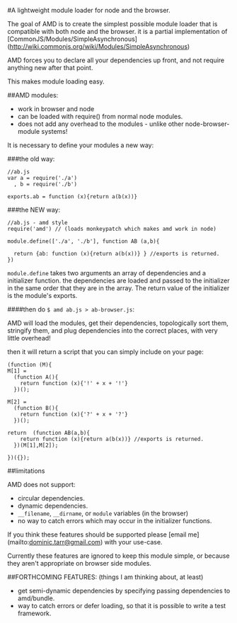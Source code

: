 #A lightweight module loader for node and the browser.

The goal of AMD is to create the simplest possible 
module loader that is compatible with both node and the browser. it is a partial implementation of [CommonJS/Modules/SimpleAsynchronous] (http://wiki.commonjs.org/wiki/Modules/SimpleAsynchronous)

AMD forces you to declare all your dependencies up front, 
and not require anything new after that point. 

This makes module loading easy.

##AMD modules:

  * work in browser and node
  * can be loaded with require() from normal node modules.
  * does not add any overhead to the modules - unlike other node-browser-module systems!

It is necessary to define your modules a new way:

###the old way:

    //ab.js
    var a = require('./a')
      , b = require('./b')
      
    exports.ab = function (x){return a(b(x))}

###the NEW way:

    //ab.js - amd style
    require('amd') // (loads monkeypatch which makes amd work in node)

    module.define(['./a', './b'], function AB (a,b){
    
      return {ab: function (x){return a(b(x))} } //exports is returned.
    })

`module.define` takes two arguments an array of dependencies and a initializer function. 
the dependencies are loaded and passed to the initializer in the same order that they are in the array. 
The return value of the initializer is the module's exports.

####then do `$ amd ab.js > ab-browser.js`:

AMD will load the modules, get their dependencies, topologically sort them, 
stringify them, and plug dependencies into the correct places, with very little overhead!

then it will return a script that you can simply include on your page:

    (function (M){
    M[1] =
      (function A(){
        return function (x){'!' + x + '!'}
      })();
    
    M[2] =
      (function B(){
        return function (x){'?' + x + '?'}
      })();
    
    return  (function AB(a,b){
        return function (x){return a(b(x))} //exports is returned.
      })(M[1],M[2]);
    
    })({});

##limitations

AMD does not support:

  * circular dependencies.
  * dynamic dependencies.
  * `__filename`, `__dirname`, or `module` variables (in the browser)
  * no way to catch errors which may occur in the initializer functions.
 
If you think these features should be supported please 
[email me] (mailto:dominic.tarr@gmail.com) with your use-case.

Currently these features are ignored to keep this module simple, 
or because they aren't appropriate on browser side modules.

##FORTHCOMING FEATURES: (things I am thinking about, at least)

  * get semi-dynamic dependencies by specifying passing dependencies to amd/bundle.
  * way to catch errors or defer loading, so that it is possible to write a test framework.
